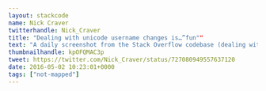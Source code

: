 ```yaml
---
layout: stackcode
name: Nick Craver
twitterhandle: Nick_Craver
title: "Dealing with unicode username changes is…”fun""
text: "A daily screenshot from the Stack Overflow codebase (dealing with unicode username changes is…”fun"). "
thumbnailhandle: kpOFQMAC3p
tweet: https://twitter.com/Nick_Craver/status/727080949557637120
date: 2016-05-02 10:23:01+0000
tags: ["not-mapped"]
---
```

